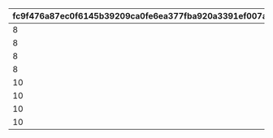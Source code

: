 |fc9f476a87ec0f6145b39209ca0fe6ea377fba920a3391ef007a84668055c820|c04bde2b846a57eba5155bf3dc929003361c275d8004e34cd32b1caee171ec32|9aca21dbcc22f2bc93422d79d9e3c406cd823f6ec50bbe2fadbd6323de5a9cd2|503495734f8607a6d62c8a4ec5724e1667604f6d7cc6ee9b2a5720f4e9962a2c|ac4180c7633b37fb86963d810344048981fa38461d5b0579ba6885fa23b3bd6e|c2f1ba4490cf14349607d6bab4fa5a68fef9b63448e6887f14b4bab258d13565|f6faa72e0f2231b5f29d13106c5687fa98175ee85ada14e7fe18787875b538da|fd5701ec8d45661d261acfb350f073b3a7827c661746131bf32eea2f2f9690f1|11da08604b1dbc8a0e30cb0c140a13f640719e9f00caa454a3058d0c7863427b|42aabbdeaa38a0ab2b29038c3eafa7572c64c860e497e1f8ed37ba6b3175f960|bbb12bd4868eab29c070743bcc06c831e64305e1ecbad8c20e041eee6edf7414|9bc736a3fba830de499d1b7fd40226559da608f8b7846c6fccb2430b88d7f10f|2bc1352bc0596b207df2bcb3dfe3b220c55de04c0d98e592dfe5bbbec2e4eae7|d3ad904a36013449e6cfb16f74df9672d088b9c2388d5cdf774b8c3d7c5c0c65|e953e39e6f8542e2b7763f3dfe619215fe840183f3468e227a664b9b82f4b22f|
| --- | --- | --- | --- | --- | --- | --- | --- | --- | --- | --- | --- | --- | --- | --- |
|8|1|10010001|96001|bgm_MC043|2023/09/15 14:59:59|2023/09/22 14:59:59|bgm_MC043|-1|-1|16|1|2023/06/30 12:00:00|100|-1|
|8|2|10020001|96002|bgm_MC043|2023/12/15 14:59:59|2023/12/22 14:59:59|bgm_MC043|-1|-1|16|1|2023/09/15 15:00:00|100|-1|
|8|3|10030001|96003|bgm_MC103|2024/03/15 14:59:59|2024/03/22 14:59:59|bgm_MC103|-1|-1|16|2|2023/12/15 15:00:00|100|-1|
|8|4|10040363|96004|bgm_MC103|2024/06/15 14:59:59|2024/06/22 14:59:59|bgm_MC103|-1|-1|16|2|2024/03/15 15:00:00|100|-1|
|10|5|10050001|96005|bgm_MC103|2024/09/15 14:59:59|2024/09/22 14:59:59|bgm_MC103|-1|-1|16|2|2024/06/15 15:00:00|500|-1|
|10|6|10060001|96006|bgm_MC103|2024/12/15 14:59:59|2024/12/22 14:59:59|bgm_MC103|-1|-1|16|2|2024/09/15 15:00:00|500|-1|
|10|7|10070363|96007|bgm_MC211|2025/03/15 14:59:59|2025/03/22 14:59:59|bgm_MC211|15|5|16|3|2024/12/15 15:00:00|1000|15|
|10|8|10080001|96008|bgm_MC211|2025/06/16 14:59:59|2025/06/23 14:59:59|bgm_MC211|15|5|16|3|2025/03/15 15:00:00|1000|15|